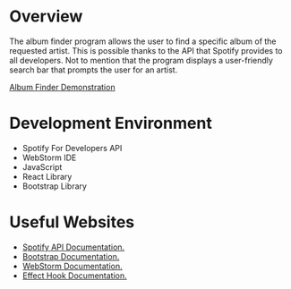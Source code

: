# Overview

The album finder program allows the user to find a specific album of the requested artist. This is possible thanks to 
the API that Spotify provides to all developers. Not to mention that the program displays a user-friendly search bar
that prompts the user for an artist. 

[Album Finder Demonstration](https://www.youtube.com/watch?v=dnTlX1CR97o&ab_channel=FabianDiaz)

# Development Environment

* Spotify For Developers API
* WebStorm IDE
* JavaScript
* React Library
* Bootstrap Library

# Useful Websites

* [Spotify API Documentation.](https://developer.spotify.com/documentation/web-api)
* [Bootstrap Documentation.](https://getbootstrap.com/docs/4.1/getting-started/introduction/)
* [WebStorm Documentation.](https://www.jetbrains.com/help/webstorm/getting-started-with-webstorm.html)
* [Effect Hook Documentation.](https://legacy.reactjs.org/docs/hooks-effect.html)